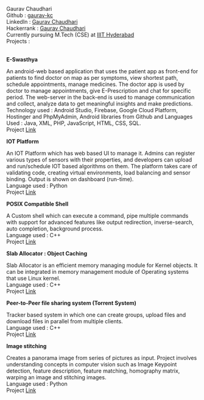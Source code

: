 Gaurav Chaudhari <br />
Github : <a href="https://github.com/gaurav-kc" target = "_blank">gaurav-kc</a> <br />
LinkedIn : <a href="https://www.linkedin.com/in/gauravkc" target = "_blank">Gaurav Chaudhari</a> <br />
Hackerrank : <a href="https://www.hackerrank.com/2019201045_Gaura" target = "_blank">Gaurav Chaudhari</a> <br />
Currently pursuing M.Tech (CSE) at <a href="https://www.iiit.ac.in/" target = "_blank">IIIT Hyderabad</a> <br />
Projects : <br /><br />

<b>E-Swasthya</b><br />

An android-web based application that uses the patient app as front-end for patients to find doctor on map as per symptoms, view shortest path, schedule appointments, manage medicines. The doctor app is used by doctor to manage appointments, give E-Prescription and chat for specific period. The web-server in the back-end is used to manage communication and collect, analyze data to get meaningful insights and make predictions.<br />
Technology used : Android Studio, Firebase, Google Cloud Platform, Hostinger and PhpMyAdmin, Android libraries from Github and Languages Used : Java, XML, PHP, JavaScript, HTML, CSS, SQL.<br />
Project <a href="https://github.com/gaurav-kc/E-Swasthya" target = "_blank">Link</a>
<br />

<b>IOT Platform</b><br />

An IOT Platform which has web based UI to manage it. Admins can register various types of sensors with their properties, and developers can upload and run/schedule IOT based algorithms on them. The platform takes care of validating code, creating virtual environments, load balancing and sensor binding. Output is shown on dashboard (run-time).<br />
Language used : Python <br />
Project <a href="https://github.com/gaurav-kc/IOT_Platform" target = "_blank">Link</a>
<br />


<b>POSIX Compatible Shell</b><br />

A Custom shell which can execute a command, pipe multiple commands with support for advanced features like output redirection, inverse-search, auto completion, background process.<br />
Language used : C++ <br />
Project <a href="https://github.com/gaurav-kc/POSIX-Compatible-Shell" target = "_blank">Link</a>
<br />

<b>Slab Allocator : Object Caching</b><br />

Slab Allocator is an efficient memory managing module for Kernel objects. It can be integrated in memory management module of Operating systems that use Linux kernel.<br />
Language used : C++ <br />
Project <a href="https://github.com/gaurav-kc/Slab-Allocator" target = "_blank">Link</a>
<br />

<b>Peer-to-Peer file sharing system (Torrent System)</b><br />

Tracker based system in which one can create groups, upload files and download files in parallel from multiple clients.<br />
Language used : C++ <br />
Project <a href="https://github.com/gaurav-kc/Peer-to-Peer-file-sharing-system" target = "_blank">Link</a>
<br />

<b>Image stitching</b><br />

Creates a panorama image from series of pictures as input. Project involves understanding concepts in computer vision such as Image Keypoint detection, feature description, feature matching, homography matrix, warping an image and stitching images.<br />
Language used : Python <br />
Project <a href="https://github.com/gaurav-kc/Image-stitching" target = "_blank">Link</a>
<br />

